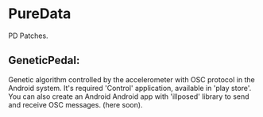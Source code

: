 # PureData

PD Patches.

## GeneticPedal:

Genetic algorithm controlled by the accelerometer with OSC protocol in the Android system. It's required 'Control' application, available in 'play store'. You can also create an Android Android app with 'illposed' library to send and receive OSC messages. (here soon).

